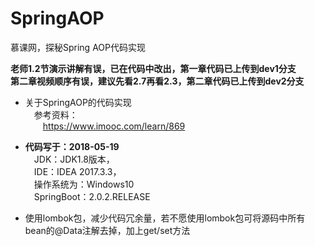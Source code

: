 # SpringAOP
慕课网，探秘Spring AOP代码实现<br/>

**老师1.2节演示讲解有误，已在代码中改出，第一章代码已上传到dev1分支**<br/>
**第二章视频顺序有误，建议先看2.7再看2.3，第二章代码已上传到dev2分支**<br/>

- 关于SpringAOP的代码实现<br/>
&emsp;参考资料：<br/>
&emsp;&emsp;https://www.imooc.com/learn/869<br/>

- **代码写于：2018-05-19**<br/>
  &emsp;JDK：JDK1.8版本，<br/>
  &emsp;IDE：IDEA 2017.3.3，<br/>
  &emsp;操作系统为：Windows10<br/>
  &emsp;SpringBoot：2.0.2.RELEASE<br/>
  
- 使用lombok包，减少代码冗余量，若不愿使用lombok包可将源码中所有bean的@Data注解去掉，加上get/set方法<br/>
